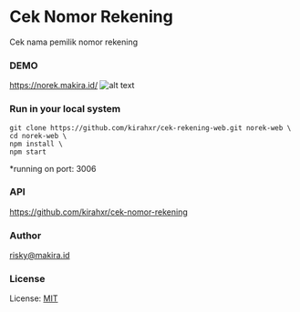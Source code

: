 # Cek Nomor Rekening

Cek nama pemilik nomor rekening


### DEMO
<https://norek.makira.id/>
![alt text](https://image.prntscr.com/image/v4unEJXySV2YCHgLncssxQ.png)

### Run in your local system
```
git clone https://github.com/kirahxr/cek-rekening-web.git norek-web \
cd norek-web \
npm install \
npm start
```
*running on port: 3006

### API
<https://github.com/kirahxr/cek-nomor-rekening>

### Author
<risky@makira.id>

### License
License: [MIT](https://github.com/kirahxr/cek-nomor-rekening/blob/master/LICENSE)
